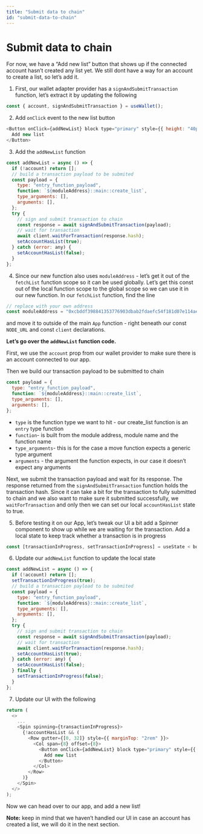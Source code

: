 ```yaml
---
title: "Submit data to chain"
id: "submit-data-to-chain"
---
```


# Submit data to chain

For now, we have a “Add new list” button that shows up if the connected account hasn’t created any list yet. We still dont have a way for an account to create a list, so let’s add it.

1. First, our wallet adapter provider has a `signAndSubmitTransaction` function, let’s extract it by updating the following

```js
const { account, signAndSubmitTransaction } = useWallet();
```

2. Add `onClick` event to the new list button

```js
<Button onClick={addNewList} block type="primary" style={{ height: "40px", backgroundColor: "#3f67ff" }}>
  Add new list
</Button>
```

3. Add the `addNewList` function

```js
const addNewList = async () => {
  if (!account) return [];
  // build a transaction payload to be submited
  const payload = {
    type: "entry_function_payload",
    function: `${moduleAddress}::main::create_list`,
    type_arguments: [],
    arguments: [],
  };
  try {
    // sign and submit transaction to chain
    const response = await signAndSubmitTransaction(payload);
    // wait for transaction
    await client.waitForTransaction(response.hash);
    setAccountHasList(true);
  } catch (error: any) {
    setAccountHasList(false);
  }
};
```

4. Since our new function also uses `moduleAddress` - let’s get it out of the `fetchList` function scope so it can be used globally. Let’s get this const out of the local function scope to the global scope so we can use it in our new function.
   In our `fetchList` function, find the line

```js
// replace with your own address
const moduleAddress = "0xcbddf398841353776903dbab2fdaefc54f181d07e114ae818b1a67af28d1b018";
```

and move it to outside of the main `App` function - right beneath our const `NODE_URL` and const `client` declarations.

**Let’s go over the `addNewList` function code.**

First, we use the `account` prop from our wallet provider to make sure there is an account connected to our app.

Then we build our transaction payload to be submitted to chain

```js
const payload = {
  type: "entry_function_payload",
  function: `${moduleAddress}::main::create_list`,
  type_arguments: [],
  arguments: [],
};
```

- `type` is the function type we want to hit - our create_list function is an `entry` type function
- `function`- is built from the module address, module name and the function name
- `type_arguments`- this is for the case a move function expects a generic type argument
- `arguments` - the argument the function expects, in our case it doesn’t expect any arguments

Next, we submit the transaction payload and wait for its response. The response returned from the `signAndSubmitTransaction` function holds the transaction hash. Since it can take a bit for the transaction to fully submitted to chain and we also want to make sure it submitted successfully, we `waitForTransaction` and only then we can set our local `accountHasList` state to true.

5. Before testing it on our App, let’s tweak our UI a bit add a Spinner component to show up while we are waiting for the transaction.
   Add a local state to keep track whether a transaction is in progress

```js
const [transactionInProgress, setTransactionInProgress] = useState < boolean > false;
```

6. Update our `addNewList` function to update the local state

```js
const addNewList = async () => {
  if (!account) return [];
  setTransactionInProgress(true);
  // build a transaction payload to be submited
  const payload = {
    type: "entry_function_payload",
    function: `${moduleAddress}::main::create_list`,
    type_arguments: [],
    arguments: [],
  };
  try {
    // sign and submit transaction to chain
    const response = await signAndSubmitTransaction(payload);
    // wait for transaction
    await client.waitForTransaction(response.hash);
    setAccountHasList(true);
  } catch (error: any) {
    setAccountHasList(false);
  } finally {
    setTransactionInProgress(false);
  }
};
```

7. Update our UI with the following

```js
return (
  <>
    ...
    <Spin spinning={transactionInProgress}>
      {!accountHasList && (
        <Row gutter={[0, 32]} style={{ marginTop: "2rem" }}>
          <Col span={8} offset={8}>
            <Button onClick={addNewList} block type="primary" style={{ height: "40px", backgroundColor: "#3f67ff" }}>
              Add new list
            </Button>
          </Col>
        </Row>
      )}
    </Spin>
  </>
);
```

Now we can head over to our app, and add a new list!

**Note:** keep in mind that we haven’t handled our UI in case an account has created a list, we will do it in the next section.
